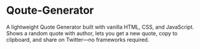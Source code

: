 # Qoute-Generator
A lightweight Quote Generator built with vanilla HTML, CSS, and JavaScript. Shows a random quote with author, lets you get a new quote, copy to clipboard, and share on Twitter—no frameworks required.
